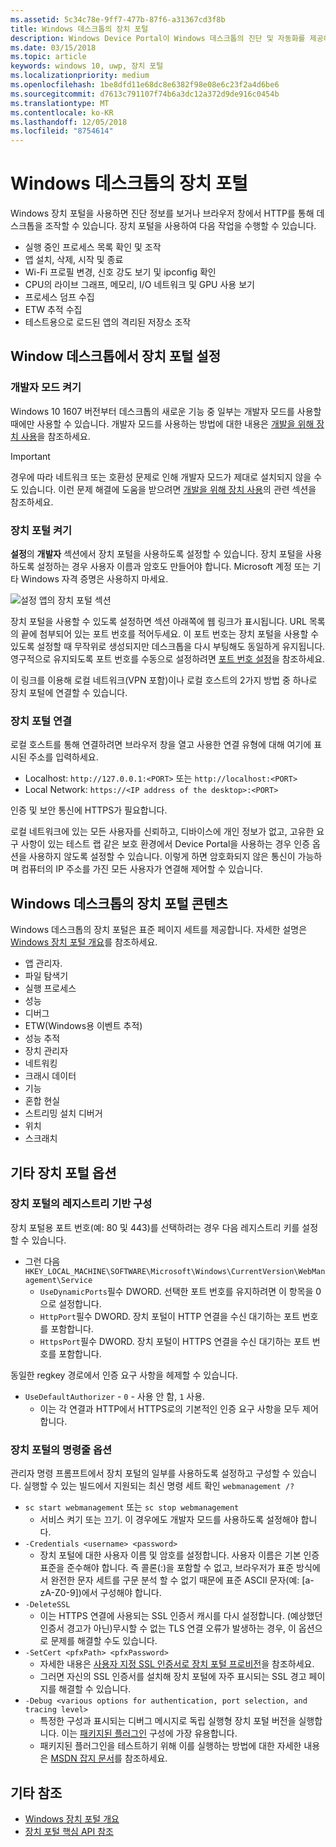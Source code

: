 ```yaml
---
ms.assetid: 5c34c78e-9ff7-477b-87f6-a31367cd3f8b
title: Windows 데스크톱의 장치 포털
description: Windows Device Portal이 Windows 데스크톱의 진단 및 자동화를 제공하는 방법을 알아봅니다.
ms.date: 03/15/2018
ms.topic: article
keywords: windows 10, uwp, 장치 포털
ms.localizationpriority: medium
ms.openlocfilehash: 1be8dfd11e68dc8e6382f98e08e6c23f2a4d6be6
ms.sourcegitcommit: d7613c791107f74b6a3dc12a372d9de916c0454b
ms.translationtype: MT
ms.contentlocale: ko-KR
ms.lasthandoff: 12/05/2018
ms.locfileid: "8754614"
---
```

# <a name="device-portal-for-windows-desktop"></a>Windows 데스크톱의 장치 포털



Windows 장치 포털을 사용하면 진단 정보를 보거나 브라우저 창에서 HTTP를 통해 데스크톱을 조작할 수 있습니다. 장치 포털을 사용하여 다음 작업을 수행할 수 있습니다.
- 실행 중인 프로세스 목록 확인 및 조작
- 앱 설치, 삭제, 시작 및 종료
- Wi-Fi 프로필 변경, 신호 강도 보기 및 ipconfig 확인
- CPU의 라이브 그래프, 메모리, I/O 네트워크 및 GPU 사용 보기
- 프로세스 덤프 수집
- ETW 추적 수집 
- 테스트용으로 로드된 앱의 격리된 저장소 조작

## <a name="set-up-device-portal-on-windows-desktop"></a>Window 데스크톱에서 장치 포털 설정

### <a name="turn-on-developer-mode"></a>개발자 모드 켜기

Windows 10 1607 버전부터 데스크톱의 새로운 기능 중 일부는 개발자 모드를 사용할 때에만 사용할 수 있습니다. 개발자 모드를 사용하는 방법에 대한 내용은 [개발을 위해 장치 사용](../get-started/enable-your-device-for-development.md)을 참조하세요.

> [!IMPORTANT]
> 경우에 따라 네트워크 또는 호환성 문제로 인해 개발자 모드가 제대로 설치되지 않을 수도 있습니다. 이런 문제 해결에 도움을 받으려면 [개발을 위해 장치 사용](https://docs.microsoft.com/windows/uwp/get-started/enable-your-device-for-development#failure-to-install-developer-mode-package)의 관련 섹션을 참조하세요.

### <a name="turn-on-device-portal"></a>장치 포털 켜기

**설정**의 **개발자** 섹션에서 장치 포털을 사용하도록 설정할 수 있습니다. 장치 포털을 사용하도록 설정하는 경우 사용자 이름과 암호도 만들어야 합니다. Microsoft 계정 또는 기타 Windows 자격 증명은 사용하지 마세요. 

![설정 앱의 장치 포털 섹션](images/device-portal/device-portal-desk-settings.png) 

장치 포털을 사용할 수 있도록 설정하면 섹션 아래쪽에 웹 링크가 표시됩니다. URL 목록의 끝에 첨부되어 있는 포트 번호를 적어두세요. 이 포트 번호는 장치 포털을 사용할 수 있도록 설정할 때 무작위로 생성되지만 데스크톱을 다시 부팅해도 동일하게 유지됩니다. 영구적으로 유지되도록 포트 번호를 수동으로 설정하려면 [포트 번호 설정](device-portal-desktop.md#setting-port-numbers)을 참조하세요.

이 링크를 이용해 로컬 네트워크(VPN 포함)이나 로컬 호스트의 2가지 방법 중 하나로 장치 포털에 연결할 수 있습니다.

### <a name="connect-to-device-portal"></a>장치 포털 연결

로컬 호스트를 통해 연결하려면 브라우저 창을 열고 사용한 연결 유형에 대해 여기에 표시된 주소를 입력하세요.

* Localhost: `http://127.0.0.1:<PORT>` 또는 `http://localhost:<PORT>`
* Local Network: `https://<IP address of the desktop>:<PORT>`

인증 및 보안 통신에 HTTPS가 필요합니다.

로컬 네트워크에 있는 모든 사용자를 신뢰하고, 디바이스에 개인 정보가 없고, 고유한 요구 사항이 있는 테스트 랩 같은 보호 환경에서 Device Portal을 사용하는 경우 인증 옵션을 사용하지 않도록 설정할 수 있습니다. 이렇게 하면 암호화되지 않은 통신이 가능하며 컴퓨터의 IP 주소를 가진 모든 사용자가 연결해 제어할 수 있습니다.

## <a name="device-portal-content-on-windows-desktop"></a>Windows 데스크톱의 장치 포털 콘텐츠

Windows 데스크톱의 장치 포털은 표준 페이지 세트를 제공합니다. 자세한 설명은 [Windows 장치 포털 개요](device-portal.md)를 참조하세요.

- 앱 관리자.
- 파일 탐색기
- 실행 프로세스
- 성능
- 디버그
- ETW(Windows용 이벤트 추적)
- 성능 추적
- 장치 관리자
- 네트워킹
- 크래시 데이터
- 기능
- 혼합 현실
- 스트리밍 설치 디버거
- 위치
- 스크래치

## <a name="more-device-portal-options"></a>기타 장치 포털 옵션
### <a name="registry-based-configuration-for-device-portal"></a>장치 포털의 레지스트리 기반 구성

장치 포털용 포트 번호(예: 80 및 443)를 선택하려는 경우 다음 레지스트리 키를 설정할 수 있습니다.

- 그런 다음 `HKEY_LOCAL_MACHINE\SOFTWARE\Microsoft\Windows\CurrentVersion\WebManagement\Service`
    - `UseDynamicPorts`필수 DWORD. 선택한 포트 번호를 유지하려면 이 항목을 0으로 설정합니다.
    - `HttpPort`필수 DWORD. 장치 포털이 HTTP 연결을 수신 대기하는 포트 번호를 포함합니다.    
    - `HttpsPort`필수 DWORD. 장치 포털이 HTTPS 연결을 수신 대기하는 포트 번호를 포함합니다.
    
동일한 regkey 경로에서 인증 요구 사항을 헤제할 수 있습니다.
- `UseDefaultAuthorizer` - `0` - 사용 안 함, `1` 사용.  
    - 이는 각 연결과 HTTP에서 HTTPS로의 기본적인 인증 요구 사항을 모두 제어합니다.  
    
### <a name="command-line-options-for-device-portal"></a>장치 포털의 명령줄 옵션
관리자 명령 프롬프트에서 장치 포털의 일부를 사용하도록 설정하고 구성할 수 있습니다. 실행할 수 있는 빌드에서 지원되는 최신 명령 세트 확인 `webmanagement /?`

- `sc start webmanagement` 또는 `sc stop webmanagement` 
    - 서비스 켜기 또는 끄기. 이 경우에도 개발자 모드를 사용하도록 설정해야 합니다. 
- `-Credentials <username> <password>` 
    - 장치 포털에 대한 사용자 이름 및 암호를 설정합니다. 사용자 이름은 기본 인증 표준을 준수해야 합니다. 즉 콜론(:)을 포함할 수 없고, 브라우저가 표준 방식에서 완전한 문자 세트를 구문 분석 할 수 없기 때문에 표준 ASCII 문자(예: [a-zA-Z0-9])에서 구성해야 합니다.  
- `-DeleteSSL` 
    - 이는 HTTPS 연결에 사용되는 SSL 인증서 캐시를 다시 설정합니다. (예상했던 인증서 경고가 아닌)무시할 수 없는 TLS 연결 오류가 발생하는 경우, 이 옵션으로 문제를 해결할 수도 있습니다. 
- `-SetCert <pfxPath> <pfxPassword>`
    - 자세한 내용은 [사용자 지정 SSL 인증서로 장치 포털 프로비전](https://docs.microsoft.com/windows/uwp/debug-test-perf/device-portal-ssl)을 참조하세요.  
    - 그러면 자신의 SSL 인증서를 설치해 장치 포털에 자주 표시되는 SSL 경고 페이지를 해결할 수 있습니다. 
- `-Debug <various options for authentication, port selection, and tracing level>`
    - 특정한 구성과 표시되는 디버그 메시지로 독립 실행형 장치 포털 버전을 실행합니다. 이는 [패키지된 플러그인](https://docs.microsoft.com/windows/uwp/debug-test-perf/device-portal-plugin) 구성에 가장 유용합니다. 
    - 패키지된 플러그인을 테스트하기 위해 이를 실행하는 방법에 대한 자세한 내용은 [MSDN 잡지 문서](https://msdn.microsoft.com/en-us/magazine/mt826332.aspx)를 참조하세요.

## <a name="see-also"></a>기타 참조

* [Windows 장치 포털 개요](device-portal.md)
* [장치 포털 핵심 API 참조](https://docs.microsoft.com/windows/uwp/debug-test-perf/device-portal-api-core)
